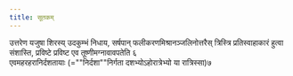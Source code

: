 ```yaml
---
title: सूतकम्
---
```



उत्तरेण यजुषा शिरस्य् उदकुम्भं निधाय, सर्षपान् फलीकरणमिश्रानञ्जलिनोत्तरैस् त्रिस्त्रि प्रतिस्वाहाकारं हुत्वा संशास्ति, प्रविष्टे प्रविष्ट एव तूष्णीमग्नावावपतेति ६  
एवमहरहरानिर्दशतायाः (=""निर्दशा""निर्गता दशभ्योऽहोरात्रेभ्यो या रात्रिस्सा)७
